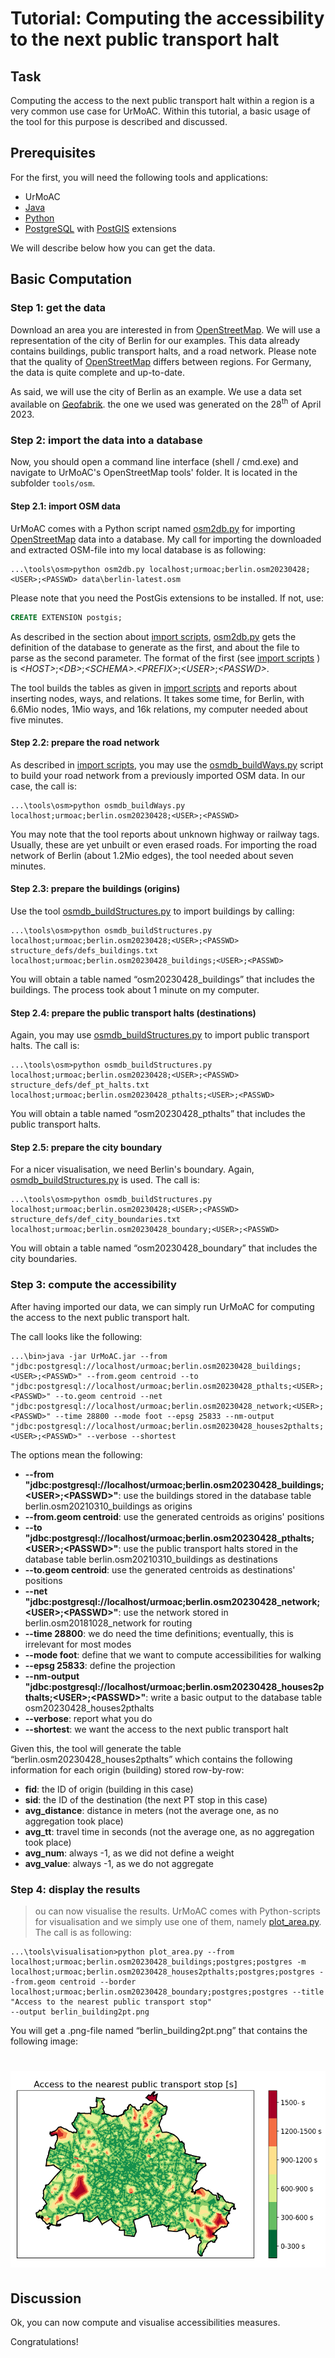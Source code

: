 # Tutorial: Computing the accessibility to the next public transport halt

## Task
Computing the access to the next public transport halt within a region is a very common use case for UrMoAC. Within this tutorial, a basic usage of the tool for this purpose is described and discussed.



## Prerequisites

For the first, you will need the following tools and applications:

* UrMoAC
* [Java](https://java.com/)
* [Python](https://www.python.org/)
* [PostgreSQL](https://www.postgresql.org/) with [PostGIS](https://postgis.net/) extensions

We will describe below how you can get the data.


## Basic Computation

### Step 1: get the data
Download an area you are interested in from [OpenStreetMap](http://www.openstreetmap.org). We will use a representation of the city of Berlin for our examples. This data already contains buildings, public transport halts, and a road network. Please note that the quality of [OpenStreetMap](http://www.openstreetmap.org) differs between regions. For Germany, the data is quite complete and up-to-date.

As said, we will use the city of Berlin as an example. We use a data set available on [Geofabrik](https://download.geofabrik.de/). the one we used was generated on the 28<sup>th</sup> of April 2023.

### Step 2: import the data into a database

Now, you should open a command line interface (shell / cmd.exe) and navigate to UrMoAC's OpenStreetMap tools' folder. It is located in the subfolder ```tools/osm```.


#### Step 2.1: import OSM data
UrMoAC comes with a Python script named [osm2db.py](./ImportScripts.md#importing-openstreetmap-into-the-database) for importing [OpenStreetMap](http://www.openstreetmap.org) data into a database. My call for importing the downloaded and extracted OSM-file into my local database is as following:

```console
...\tools\osm>python osm2db.py localhost;urmoac;berlin.osm20230428;<USER>;<PASSWD> data\berlin-latest.osm
```

Please note that you need the PostGis extensions to be installed. If not, use:

```sql
CREATE EXTENSION postgis;
```

As described in the section about [import scripts](ImportScripts), [osm2db.py](./ImportScripts.md#importing-openstreetmap-into-the-database) gets the definition of the database to generate as the first, and about the file to parse as the second parameter. The format of the first (see [import scripts](ImportScripts) ) is _&lt;HOST&gt;_;_&lt;DB&gt;_;_&lt;SCHEMA&gt;_._&lt;PREFIX&gt;_;_&lt;USER&gt;_;_&lt;PASSWD&gt;_.

The tool builds the tables as given in [import scripts](ImportScripts) and reports about inserting nodes, ways, and relations. It takes some time, for Berlin, with 6.6Mio nodes, 1Mio ways, and 16k relations, my computer needed about five minutes.

#### Step 2.2: prepare the road network
As described in [import scripts](ImportScripts), you may use the [osmdb_buildWays.py](./ImportScripts.md#building-the-road-network-from-openstreetmap-data) script to build your road network from a previously imported OSM data. In our case, the call is: 

```console
...\tools\osm>python osmdb_buildWays.py localhost;urmoac;berlin.osm20230428;<USER>;<PASSWD>
```

You may note that the tool reports about unknown highway or railway tags. Usually, these are yet unbuilt or even erased roads. For importing the road network of Berlin (about 1.2Mio edges), the tool needed about seven minutes.

#### Step 2.3: prepare the buildings (origins)
Use the tool [osmdb_buildStructures.py](./ImportScripts.md#using-openstreetmap-data-to-build-tables-of-certain-structures) to import buildings by calling:

```console
...\tools\osm>python osmdb_buildStructures.py localhost;urmoac;berlin.osm20230428;<USER>;<PASSWD> structure_defs/defs_buildings.txt localhost;urmoac;berlin.osm20230428_buildings;<USER>;<PASSWD>
```

You will obtain a table named &ldquo;osm20230428_buildings&rdquo; that includes the buildings. The process took about 1 minute on my computer.

#### Step 2.4: prepare the public transport halts (destinations)
Again, you may use [osmdb_buildStructures.py](./ImportScripts.md#using-openstreetmap-data-to-build-tables-of-certain-structures) to import public transport halts. The call is:

```console
...\tools\osm>python osmdb_buildStructures.py localhost;urmoac;berlin.osm20230428;<USER>;<PASSWD> structure_defs/def_pt_halts.txt localhost;urmoac;berlin.osm20230428_pthalts;<USER>;<PASSWD>
```

You will obtain a table named &ldquo;osm20230428_pthalts&rdquo; that includes the public transport halts.

#### Step 2.5: prepare the city boundary
For a nicer visualisation, we need Berlin's boundary. Again,  [osmdb_buildStructures.py](./ImportScripts.md#using-openstreetmap-data-to-build-tables-of-certain-structures) is used. The call is:

```console
...\tools\osm>python osmdb_buildStructures.py localhost;urmoac;berlin.osm20230428;<USER>;<PASSWD> structure_defs/def_city_boundaries.txt localhost;urmoac;berlin.osm20230428_boundary;<USER>;<PASSWD>
```

You will obtain a table named &ldquo;osm20230428_boundary&rdquo; that includes the city boundaries.

### Step 3: compute the accessibility
After having imported our data, we can simply run UrMoAC for computing the access to the next public transport halt.

The call looks like the following:

```console
...\bin>java -jar UrMoAC.jar --from "jdbc:postgresql://localhost/urmoac;berlin.osm20230428_buildings;<USER>;<PASSWD>" --from.geom centroid --to "jdbc:postgresql://localhost/urmoac;berlin.osm20230428_pthalts;<USER>;<PASSWD>" --to.geom centroid --net "jdbc:postgresql://localhost/urmoac;berlin.osm20230428_network;<USER>;<PASSWD>" --time 28800 --mode foot --epsg 25833 --nm-output "jdbc:postgresql://localhost/urmoac;berlin.osm20230428_houses2pthalts;<USER>;<PASSWD>" --verbose --shortest
```

The options mean the following:

* __--from "jdbc:postgresql://localhost/urmoac;berlin.osm20230428_buildings;&lt;USER&gt;;&lt;PASSWD&gt;"__: use the buildings stored in the database table berlin.osm20210310_buildings as origins
* __--from.geom centroid__: use the generated centroids as origins' positions
* __--to "jdbc:postgresql://localhost/urmoac;berlin.osm20230428_pthalts;&lt;USER&gt;;&lt;PASSWD&gt;"__: use the public transport halts stored in the database table berlin.osm20210310_buildings as destinations
* __--to.geom centroid__: use the generated centroids as destinations' positions
* __--net "jdbc:postgresql://localhost/urmoac;berlin.osm20230428_network;&lt;USER&gt;;&lt;PASSWD&gt;"__: use the network stored in berlin.osm20181028_network for routing
* __--time 28800__: we do need the time definitions; eventually, this is irrelevant for most modes
* __--mode foot__: define that we want to compute accessibilities for walking
* __--epsg 25833__: define the projection
* __--nm-output "jdbc:postgresql://localhost/urmoac;berlin.osm20230428_houses2pthalts;&lt;USER&gt;;&lt;PASSWD&gt;"__: write a basic output to the database table osm20230428_houses2pthalts
* __--verbose__: report what you do
* __--shortest__: we want the access to the next public transport halt

Given this, the tool will generate the table &ldquo;berlin.osm20230428_houses2pthalts&rdquo; which contains the following information for each origin (building) stored row-by-row:

* __fid__: the ID of origin (building in this case)
* __sid__: the ID of the destination (the next PT stop in this case)
* __avg_distance__: distance in meters (not the average one, as no aggregation took place)
* __avg_tt__: travel time in seconds (not the average one, as no aggregation took place)
* __avg_num__: always -1, as we did not define a weight
* __avg_value__: always -1, as we do not aggregate
 
 
### Step 4: display the results

>ou can now visualise the results. UrMoAC comes with Python-scripts for visualisation and we simply use one of them, namely 
[plot_area.py](./VisualisationTools.md#plot_area). The call is as following:


```console
...\tools\visualisation>python plot_area.py --from localhost;urmoac;berlin.osm20230428_buildings;postgres;postgres -m localhost;urmoac;berlin.osm20230428_houses2pthalts;postgres;postgres --from.geom centroid --border localhost;urmoac;berlin.osm20230428_boundary;postgres;postgres --title "Access to the nearest public transport stop" 
--output berlin_building2pt.png
```

You will get a .png-file named &ldquo;berlin_building2pt.png&rdquo; that contains the following image:

# ![berlin_building2pt.png](./images/berlin_building2pt.png)


## Discussion

Ok, you can now compute and visualise accessibilities measures.

Congratulations!



